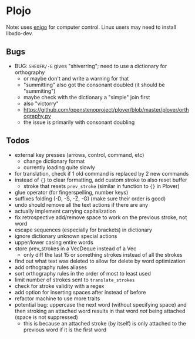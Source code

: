 # Plojo

Note: uses [enigo](https://crates.io/crates/enigo) for computer control. Linux
users may need to install libxdo-dev.

## Bugs

- BUG: `SHEUFR/-G` gives "shiverring"; need to use a dictionary for orthography
  - or maybe don't and write a warning for that
  - "summitting" also got the consonant doubled (it should be "summiting")
  - maybe check with the dictionary a "simple" join first
  - also "victorry"
  - https://github.com/openstenoproject/plover/blob/master/plover/orthography.py
  - the issue is primarily with consonant doubling

## Todos

- external key presses (arrows, control, command, etc)
  - change dictionary format
  - currently loading quite slowly
- for translation, check if 1 old command is replaced by 2 new commands
- instead of `{}` to clear formatting, add custom stroke to also reset buffer
  - stroke that resets `prev_stroke` (similar in function to `{}` in Plover)
- glue operator (for fingerspelling, number keys)
- suffixes folding (-D, -S, -Z, -G) (make sure their order is good)
- undo should remove all the text actions if there are any
- actually implement carrying capitalization
- fix retrospective add/remove space to work on the previous stroke, not word
- escape sequences (especially for brackets) in dictionary
- ignore dictionary unknown special actions
- upper/lower casing entire words
- store prev_strokes in a VecDeque instead of a Vec
  - only diff the last 15 or something strokes instead of all the strokes
- find out what text was deleted to allow for delete by word optimization
- add orthography rules aliases
- sort orthography rules in the order of most to least used
- limit number of strokes sent to `translate_strokes`
- check for stroke validity with a regex
- add option for inserting spaces after instead of before
- refactor machine to use more traits
- potential bug: uppercase the next word (without specifying space) and then
  stroking an attached word results in that word *not* being attached (space is
  not suppressed)
  - this is because an attached stroke (by itself) is only attached to the
    previous word if it is the first word
